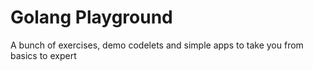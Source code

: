 # Golang Playground

A bunch of exercises, demo codelets and simple apps to take you from basics to expert
